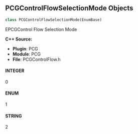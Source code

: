 ## PCGControlFlowSelectionMode Objects

```python
class PCGControlFlowSelectionMode(EnumBase)
```

EPCGControl Flow Selection Mode

**C++ Source:**

- **Plugin**: PCG
- **Module**: PCG
- **File**: PCGControlFlow.h

<a id="unreal.PCGControlFlowSelectionMode.INTEGER"></a>

#### INTEGER

0

<a id="unreal.PCGControlFlowSelectionMode.ENUM"></a>

#### ENUM

1

<a id="unreal.PCGControlFlowSelectionMode.STRING"></a>

#### STRING

2

<a id="unreal.PCGNormalToDensityMode"></a>